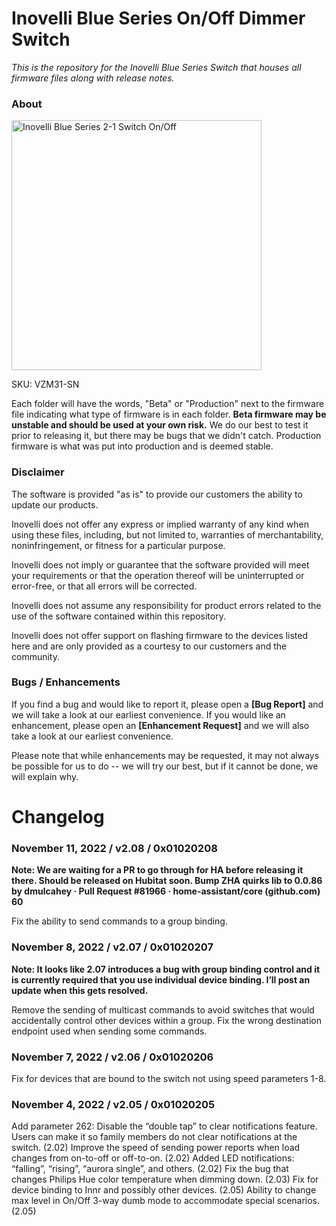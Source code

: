 # <b>Inovelli Blue Series On/Off Dimmer Switch</b>
*This is the repository for the Inovelli Blue Series Switch that houses all firmware files along with release notes.*

### About

<img
     src = 'https://cdn.shopify.com/s/files/1/0612/9519/8373/products/Inovelli2-1SwitchBlueSeriesSinglePack-VZM31-SN_1800x1800.png.jpg?v=1661975270'
     alt = 'Inovelli Blue Series 2-1 Switch On/Off'
     width = 400
/>

SKU: VZM31-SN

Each folder will have the words, "Beta" or "Production" next to the firmware file indicating what type of firmware is in each folder. **Beta firmware may be unstable and should be used at your own risk.** We do our best to test it prior to releasing it, but there may be bugs that we didn't catch. Production firmware is what was put into production and is deemed stable.

### Disclaimer
The software is provided "as is" to provide our customers the ability to update our products.

Inovelli does not offer any express or implied warranty of any kind when using these files, including, but not limited to, warranties of merchantability, noninfringement, or fitness for a particular purpose. 

Inovelli does not imply or guarantee that the software provided will meet your requirements or that the operation thereof will be uninterrupted or error-free, or that all errors will be corrected.

Inovelli does not assume any responsibility for product errors related to the use of the software contained within this repository.

Inovelli does not offer support on flashing firmware to the devices listed here and are only provided as a courtesy to our customers and the community.

### Bugs / Enhancements
If you find a bug and would like to report it, please open a **[Bug Report]** and we will take a look at our earliest convenience. If you would like an enhancement, please open an **[Enhancement Request]** and we will also take a look at our earliest convenience. 

Please note that while enhancements may be requested, it may not always be possible for us to do -- we will try our best, but if it cannot be done, we will explain why.

# Changelog

### November 11, 2022 / v2.08 / 0x01020208

**Note: We are waiting for a PR to go through for HA before releasing it there. Should be released on Hubitat soon. Bump ZHA quirks lib to 0.0.86 by dmulcahey · Pull Request #81966 · home-assistant/core (github.com) 60**

Fix the ability to send commands to a group binding.
### November 8, 2022 / v2.07 / 0x01020207

**Note: It looks like 2.07 introduces a bug with group binding control and it is currently required that you use individual device binding. I’ll post an update when this gets resolved.**

Remove the sending of multicast commands to avoid switches that would accidentally control other devices within a group.
Fix the wrong destination endpoint used when sending some commands.
### November 7, 2022 / v2.06 / 0x01020206

Fix for devices that are bound to the switch not using speed parameters 1-8.
### November 4, 2022 / v2.05 / 0x01020205

Add parameter 262: Disable the “double tap” to clear notifications feature. Users can make it so family members do not clear notifications at the switch. (2.02)
Improve the speed of sending power reports when load changes from on-to-off or off-to-on. (2.02)
Added LED notifications: “falling”, “rising”, “aurora single”, and others. (2.02)
Fix the bug that changes Philips Hue color temperature when dimming down. (2.03)
Fix for device binding to Innr and possibly other devices. (2.05)
Ability to change max level in On/Off 3-way dumb mode to accommodate special scenarios. (2.05)
